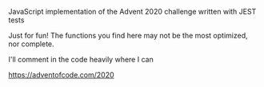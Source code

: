 JavaScript implementation of the Advent 2020 challenge written with JEST tests

Just for fun! The functions you find here may not be the most optimized, nor complete.

I'll comment in the code heavily where I can

https://adventofcode.com/2020
